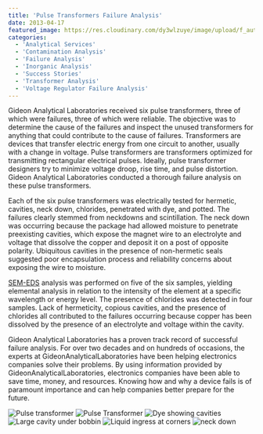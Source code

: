 ```yaml
---
title: 'Pulse Transformers Failure Analysis'
date: 2013-04-17
featured_image: https://res.cloudinary.com/dy3wlzuye/image/upload/f_auto,c_scale,w_250/v1/GideonLabs/Scintillation-and-arcing.jpg
categories:
  - 'Analytical Services'
  - 'Contamination Analysis'
  - 'Failure Analysis'
  - 'Inorganic Analysis'
  - 'Success Stories'
  - 'Transformer Analysis'
  - 'Voltage Regulator Failure Analysis'
---
```


Gideon Analytical Laboratories received six pulse transformers, three of which were failures, three of which were reliable. The objective was to determine the cause of the failures and inspect the unused transformers for anything that could contribute to the cause of failures. Transformers are devices that transfer electric energy from one circuit to another, usually with a change in voltage. Pulse transformers are transformers optimized for transmitting rectangular electrical pulses. Ideally, pulse transformer designers try to minimize voltage droop, rise time, and pulse distortion. Gideon Analytical Laboratories conducted a thorough failure analysis on these pulse transformers.

Each of the six pulse transformers was electrically tested for hermetic, cavities, neck down, chlorides, penetrated with dye, and potted. The failures clearly stemmed from neckdowns and scintillation. The neck down was occurring because the package had allowed moisture to penetrate preexisting cavities, which expose the magnet wire to an electrolyte and voltage that dissolve the copper and deposit it on a post of opposite polarity. Ubiquitous cavities in the presence of non-hermetic seals suggested poor encapsulation process and reliability concerns about exposing the wire to moisture.

[SEM-EDS](/analytical-services/scanning-electron-microscopy/) analysis was performed on five of the six samples, yielding elemental analysis in relation to the intensity of the element at a specific wavelength or energy level. The presence of chlorides was detected in four samples. Lack of hermeticity, copious cavities, and the presence of chlorides all contributed to the failures occurring because copper has been dissolved by the presence of an electrolyte and voltage within the cavity.

Gideon Analytical Laboratories has a proven track record of successful failure analysis. For over two decades and on hundreds of occasions, the experts at GideonAnalyticalLaboratories have been helping electronics companies solve their problems. By using information provided by GideonAnalyticalLaboratories, electronics companies have been able to save time, money, and resources. Knowing how and why a device fails is of paramount importance and can help companies better prepare for the future.

![Pulse transformer](https://res.cloudinary.com/dy3wlzuye/image/upload/f_auto,c_scale,w_300/GideonLabs/Scintillation-and-arcing.jpg 'Choke winding')
![Pulse Transformer](https://res.cloudinary.com/dy3wlzuye/image/upload/f_auto,c_scale,w_300/GideonLabs/Pulse-Transformer.jpg 'Pulse transformer')
![Dye showing cavities](https://res.cloudinary.com/dy3wlzuye/image/upload/f_auto,c_scale,w_300/GideonLabs/Dye-showing-cavities.jpg 'Dye showing cavities')
![Large cavity under bobbin](https://res.cloudinary.com/dy3wlzuye/image/upload/f_auto,c_scale,w_300/GideonLabs/Large-cavity-under-bobbin.jpg 'Large cavity under bobbin')
![Liquid ingress at corners](https://res.cloudinary.com/dy3wlzuye/image/upload/f_auto,c_scale,w_300/GideonLabs/Liquid-ingress-at-corners.jpg 'Liquid ingress at corners')
![neck down](https://res.cloudinary.com/dy3wlzuye/image/upload/f_auto,c_scale,w_300/GideonLabs/neck-down.jpg 'neck down')
